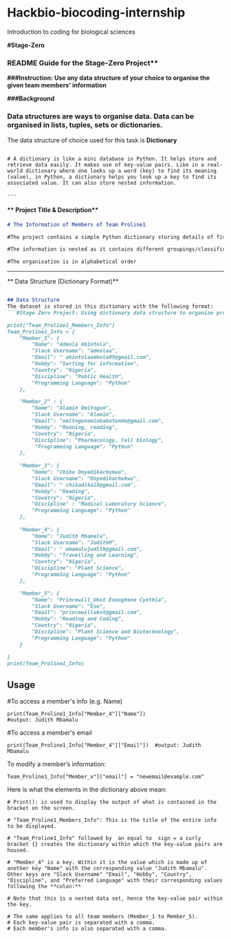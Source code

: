 # Hackbio-biocoding-internship
Introduction to coding for biological sciences

**#Stage-Zero**
### **README Guide for the Stage-Zero Project****
**###Instruction: Use any data structure of your choice to organise the given team members' information**

**###Background**
### Data structures are ways to organise data. Data can be organised in lists, tuples, sets or dictionaries.

The data structure of choice used for this task is **Dictionary**
```

# A dictionary is like a mini database in Python. It helps store and retrieve data easily. It makes use of key-value pairs. Like in a real-world dictionary where one looks up a word (key) to find its meaning (value), in Python, a dictionary helps you look up a key to find its associated value. It can also store nested information. 

--- 
```
#### ** Project Title & Description**  
```md
# The Information of Members of Team Proline1

#The project contains a simple Python dictionary storing details of five group members, including their names, slack user name, email address, hobby, country, discipline and preferred programming language.

#The information is nested as it contains different groupings/classifications

#The organisation is in alphabetical order


```

---

** Data Structure (Dictionary Format)**  
```md

## Data Structure
The dataset is stored in this dictionary with the following format:
```#Stage Zero Project: Using dictionary data structure to organize proline members information

print("Team_Proline1_Members_Info")
Team_Proline1_Info = {
    "Member_1": {
        "Name": "Adeola Akintola",
        "Slack Username": "adeolaa",
        "Email": " akintolaadeola09@gmail.com",
        "Hobby": "Surfing for information",
        "Country": "Nigeria",
        "Discipline": "Public Health",
        "Programming Language": "Python"
    },

    "Member_2" : {
        "Name": "Alamin Omitogun",
        "Slack Username": "Alamin",
        "Email": "omitogunaminbabatunde@gmail.com",
        "Hobby": "Running, reading",
        "Country": "Nigeria",
        "Discipline": "Pharmacology, Cell biology",
         "Programming Language": "Python"
    },
    
    "Member_3": {
        "Name": "Chika Onyedikachukwu",
        "Slack Username": "Onyedikachukwu",
        "Email": " chikadika18@gmail.com",
        "Hobby": "Reading",
        "Country": "Nigeria",
        "Discipline" : "Medical Laboratory Science",
        "Programming Language": "Python"
    },
    
    "Member_4": {
        "Name": "Judith Mbamalu",
        "Slack Username": "JudithM",
        "Email": " mbamalujudith@gmail.com",
        "Hobby": "Travelling and Learning",
        "Country": "Nigeria",
        "Discipline": "Plant Science",
        "Programming Language": "Python"
    },

    "Member_5": {
        "Name": "Princewill_Ukot Eseoghene Cynthia",
        "Slack Username": "Ese",
        "Email": "princewillukot@gmail.com",
        "Hobby": "Reading and Coding",
        "Country": "Nigeria",
        "Discipline": "Plant Science and Biotechnology",
        "Programming Language": "Python"
    }   

}
print(Team_Proline1_Info)

```

## Usage

#To access a member's info (e.g. Name)
```
print(Team_Proline1_Info["Member_4"]["Name"]) 
#output: Judith Mbamalu

```
#To access a member's email
```
print(Team_Proline1_Info["Member_4"]["Email"])  #output: Judith Mbamalu
```

To modify a member’s information:
```
Team_Proline1_Info["Member_x"]["email"] = "newemail@example.com"

```
Here is what the elements in the dictionary above mean:
```
# Print(): is used to display the output of what is contained in the bracket on the screen.

# "Team_Proline1_Members_Info": This is the title of the entire info to be displayed.

# "Team_Proline1_Info" followed by  an equal to  sign = a curly bracket {} creates the dictionary within which the key-value pairs are housed.

# "Member_4" is a key. Within it is the value which is made up of  another key "Name" with the corresponding value "Judith Mbamalu". Other keys are "Slack Username" "Email", "Hobby", "Country", "Discipline", and "Preferred Language" with their corresponding values following the **colon:**

# Note that this is a nested data set, hence the key-value pair within the key.

# The same applies to all team members (Member_1 to Member_5).
# Each key-value pair is separated with a comma.
# Each member's info is also separated with a comma.









